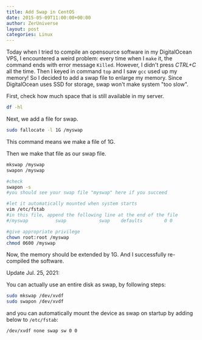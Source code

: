 ```yaml
---
title: Add Swap in CentOS
date: 2015-05-09T11:00:00+00:00
author: ZerUniverse
layout: post
categories: Linux
---
```


Today when I tried to compile an opensource software in my DigitalOcean VPS, I encountered a weird problem: every time when I `make` it, the command ends with error message `Killed`. However, I didn't press *CTRL+C* all the time. Then I keyed in command `top` and I saw `gcc` used up my memory! So I decided to add a swap file to enlarge my memory<!--more-->. Since DigitalOcean uses SSD for storage, swap won't make system "too slow".

First, check how much space that is still available in my server.

```bash
df -hl
```

Next, we add a file for swap.

```bash
sudo fallocate -l 1G /myswap
```

This command means we make a file of 1G.

Then we make that file as our swap file.

```bash
mkswap /myswap
swapon /myswap

#check
swapon -s
#you should see your swap file "myswap" here if you succeed

#let it automatically mounted when system starts
vim /etc/fstab
#in this file, append the following line at the end of the file
#/myswap          swap            swap    defaults        0 0

#give appropriate privilege
chown root:root /myswap
chmod 0600 /myswap
```

Now, the memory should be extended by 1G. And I successfully re-compiled the software.

Update Jul. 25, 2021:

You can actually use an entire disk as swap, by following steps:

```bash
sudo mkswap /dev/xvdf
sudo swapon /dev/xvdf
```

and you can automatically mount the device as swap on startup by adding below to `/etc/fstab`:

```bash
/dev/xvdf none swap sw 0 0
```
